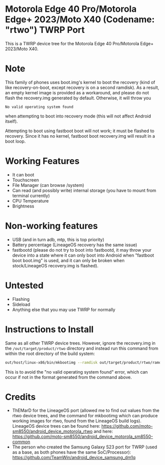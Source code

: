 # Motorola Edge 40 Pro/Motorola Edge+ 2023/Moto X40 (Codename: "rtwo") TWRP Port

This is a TWRP device tree for the Motorola Edge 40 Pro/Motorola Edge+ 2023/Moto X40.

# Note

This family of phones uses boot.img's kernel to boot the recovery (kind of like recovery-on-boot, except recovery is on a second ramdisk). As a result, an empty kernel image is provided as a workaround, and please do not flash the recovery.img generated by default. Otherwise, it will throw you

`No valid operating system found` 

when attempting to boot into recovery mode (this will not affect Android itself).

Attempting to boot using fastboot boot will not work; it must be flashed to recovery. Since it has no kernel, fastboot boot recovery.img will result in a boot loop.

# Working Features
- It can boot
- Touchscreen
- File Manager (can browse /system)
- Can read (and possibly write) internal storage (you have to mount from terminal currently)
- CPU Temperature
- Brightness

# Non-working features
- USB (and in turn adb, mtp, this is top priority)
- Battery percentage (LineageOS recovery has the same issue)
- fastbootd (please do not try to boot into fastbootd, it may throw your device into a state where it can only boot into Android when "fastboot boot boot.img" is used, and it can only be broken when stock/LineageOS recovery.img is flashed).

# Untested
- Flashing
- Sideload
- Anything else that you may use TWRP for normally

# Instructions to Install

Same as all other TWRP device trees. However, ignore the recovery.img in the `/out/target/product/rtwo` directory and instead run this command from within the root directory of the build system:

```bash
out/host/linux-x86/bin/mkbootimg --ramdisk out/target/product/rtwo/ramdisk-recovery.img --base 0x00000000 --pagesize 4096 --dtb device/motorola/rtwo/prebuilt/dtb.img --os_version 14 --os_patch_level 2024-12-01 --header_version 4 --output recovery.img
```

This is to avoid the "no valid operating system found" error, which can occur if not in the format generated from the command above.

# Credits

- ThEMarD for the LineageOS port (allowed me to find out values from the rtwo device trees, and the command for mkbootimg which can produce working images for rtwo, found from the LineageOS build logs). LineageOS device trees can be found here: https://github.com/moto-sm8550/android_device_motorola_rtwo and here: https://github.com/moto-sm8550/android_device_motorola_sm8550-common
- The person who created the Samsung Galaxy S23 port for TWRP (used as a base, as both phones have the same SoC/Processor): https://github.com/TeamWin/android_device_samsung_dm1q
